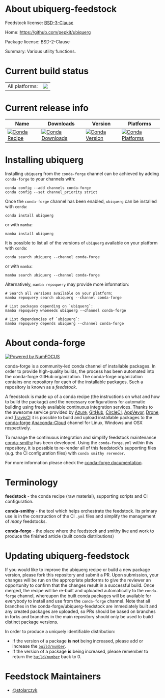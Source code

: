 About ubiquerg-feedstock
========================

Feedstock license: [BSD-3-Clause](https://github.com/conda-forge/ubiquerg-feedstock/blob/main/LICENSE.txt)

Home: https://github.com/pepkit/ubiquerg

Package license: BSD-2-Clause

Summary: Various utility functions.

Current build status
====================


<table><tr><td>All platforms:</td>
    <td>
      <a href="https://dev.azure.com/conda-forge/feedstock-builds/_build/latest?definitionId=8328&branchName=main">
        <img src="https://dev.azure.com/conda-forge/feedstock-builds/_apis/build/status/ubiquerg-feedstock?branchName=main">
      </a>
    </td>
  </tr>
</table>

Current release info
====================

| Name | Downloads | Version | Platforms |
| --- | --- | --- | --- |
| [![Conda Recipe](https://img.shields.io/badge/recipe-ubiquerg-green.svg)](https://anaconda.org/conda-forge/ubiquerg) | [![Conda Downloads](https://img.shields.io/conda/dn/conda-forge/ubiquerg.svg)](https://anaconda.org/conda-forge/ubiquerg) | [![Conda Version](https://img.shields.io/conda/vn/conda-forge/ubiquerg.svg)](https://anaconda.org/conda-forge/ubiquerg) | [![Conda Platforms](https://img.shields.io/conda/pn/conda-forge/ubiquerg.svg)](https://anaconda.org/conda-forge/ubiquerg) |

Installing ubiquerg
===================

Installing `ubiquerg` from the `conda-forge` channel can be achieved by adding `conda-forge` to your channels with:

```
conda config --add channels conda-forge
conda config --set channel_priority strict
```

Once the `conda-forge` channel has been enabled, `ubiquerg` can be installed with `conda`:

```
conda install ubiquerg
```

or with `mamba`:

```
mamba install ubiquerg
```

It is possible to list all of the versions of `ubiquerg` available on your platform with `conda`:

```
conda search ubiquerg --channel conda-forge
```

or with `mamba`:

```
mamba search ubiquerg --channel conda-forge
```

Alternatively, `mamba repoquery` may provide more information:

```
# Search all versions available on your platform:
mamba repoquery search ubiquerg --channel conda-forge

# List packages depending on `ubiquerg`:
mamba repoquery whoneeds ubiquerg --channel conda-forge

# List dependencies of `ubiquerg`:
mamba repoquery depends ubiquerg --channel conda-forge
```


About conda-forge
=================

[![Powered by
NumFOCUS](https://img.shields.io/badge/powered%20by-NumFOCUS-orange.svg?style=flat&colorA=E1523D&colorB=007D8A)](https://numfocus.org)

conda-forge is a community-led conda channel of installable packages.
In order to provide high-quality builds, the process has been automated into the
conda-forge GitHub organization. The conda-forge organization contains one repository
for each of the installable packages. Such a repository is known as a *feedstock*.

A feedstock is made up of a conda recipe (the instructions on what and how to build
the package) and the necessary configurations for automatic building using freely
available continuous integration services. Thanks to the awesome service provided by
[Azure](https://azure.microsoft.com/en-us/services/devops/), [GitHub](https://github.com/),
[CircleCI](https://circleci.com/), [AppVeyor](https://www.appveyor.com/),
[Drone](https://cloud.drone.io/welcome), and [TravisCI](https://travis-ci.com/)
it is possible to build and upload installable packages to the
[conda-forge](https://anaconda.org/conda-forge) [Anaconda-Cloud](https://anaconda.org/)
channel for Linux, Windows and OSX respectively.

To manage the continuous integration and simplify feedstock maintenance
[conda-smithy](https://github.com/conda-forge/conda-smithy) has been developed.
Using the ``conda-forge.yml`` within this repository, it is possible to re-render all of
this feedstock's supporting files (e.g. the CI configuration files) with ``conda smithy rerender``.

For more information please check the [conda-forge documentation](https://conda-forge.org/docs/).

Terminology
===========

**feedstock** - the conda recipe (raw material), supporting scripts and CI configuration.

**conda-smithy** - the tool which helps orchestrate the feedstock.
                   Its primary use is in the construction of the CI ``.yml`` files
                   and simplify the management of *many* feedstocks.

**conda-forge** - the place where the feedstock and smithy live and work to
                  produce the finished article (built conda distributions)


Updating ubiquerg-feedstock
===========================

If you would like to improve the ubiquerg recipe or build a new
package version, please fork this repository and submit a PR. Upon submission,
your changes will be run on the appropriate platforms to give the reviewer an
opportunity to confirm that the changes result in a successful build. Once
merged, the recipe will be re-built and uploaded automatically to the
`conda-forge` channel, whereupon the built conda packages will be available for
everybody to install and use from the `conda-forge` channel.
Note that all branches in the conda-forge/ubiquerg-feedstock are
immediately built and any created packages are uploaded, so PRs should be based
on branches in forks and branches in the main repository should only be used to
build distinct package versions.

In order to produce a uniquely identifiable distribution:
 * If the version of a package **is not** being increased, please add or increase
   the [``build/number``](https://docs.conda.io/projects/conda-build/en/latest/resources/define-metadata.html#build-number-and-string).
 * If the version of a package **is** being increased, please remember to return
   the [``build/number``](https://docs.conda.io/projects/conda-build/en/latest/resources/define-metadata.html#build-number-and-string)
   back to 0.

Feedstock Maintainers
=====================

* [@stolarczyk](https://github.com/stolarczyk/)


